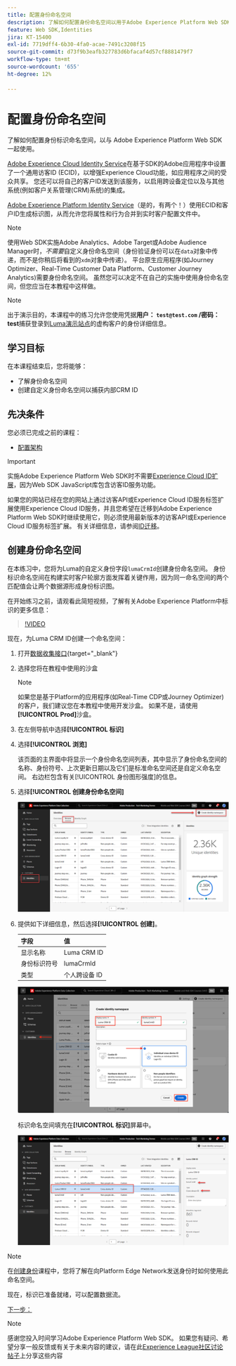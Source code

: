 ```yaml
---
title: 配置身份命名空间
description: 了解如何配置身份命名空间以用于Adobe Experience Platform Web SDK。 本课程是《使用 Web SDK 实施 Adobe Experience Cloud》教程的一部分。
feature: Web SDK,Identities
jira: KT-15400
exl-id: 7719dff4-6b30-4fa0-acae-7491c3208f15
source-git-commit: d73f9b3eafb327783d6bfacaf4d57cf8881479f7
workflow-type: tm+mt
source-wordcount: '655'
ht-degree: 12%

---
```


# 配置身份命名空间

了解如何配置身份标识命名空间，以与 Adobe Experience Platform Web SDK 一起使用。

[Adobe Experience Cloud Identity Service](https://experienceleague.adobe.com/en/docs/id-service/using/home)在基于SDK的Adobe应用程序中设置了一个通用访客ID (ECID)，以增强Experience Cloud功能，如应用程序之间的受众共享。 您还可以将自己的客户ID发送到该服务，以启用跨设备定位以及与其他系统(例如客户关系管理(CRM)系统)的集成。

[Adobe Experience Platform Identity Service](https://experienceleague.adobe.com/en/docs/experience-platform/identity/home)（是的，有两个！）使用ECID和客户ID生成标识图，从而允许您将属性和行为合并到实时客户配置文件中。

>[!NOTE]
>
>使用Web SDK实施Adobe Analytics、Adobe Target或Adobe Audience Manager时，_不需要_&#x200B;自定义身份命名空间（身份验证身份可以在`data`对象中传递，而不是你稍后将看到的`xdm`对象中传递）。 平台原生应用程序(如Journey Optimizer、Real-Time Customer Data Platform、Customer Journey Analytics)需要身份命名空间。 虽然您可以决定不在自己的实施中使用身份命名空间，但您应当在本教程中这样做。

>[!NOTE]
>
> 出于演示目的，本课程中的练习允许您使用凭据&#x200B;**用户： `test@test.com` /密码： test**&#x200B;捕获登录到[Luma演示站点](https://luma.enablementadobe.com/content/luma/us/en.html)的虚构客户的身份详细信息。

## 学习目标

在本课程结束后，您将能够：

* 了解身份命名空间
* 创建自定义身份命名空间以捕获内部CRM ID


## 先决条件

您必须已完成之前的课程：

* [配置架构](configure-schemas.md)

>[!IMPORTANT]
>
>实施Adobe Experience Platform Web SDK时不需要[Experience Cloud ID扩展](https://exchange.adobe.com/apps/ec/100160/adobe-experience-cloud-id-launch-extension)，因为Web SDK JavaScript库包含访客ID服务功能。
>
> 如果您的网站已经在您的网站上通过访客API或Experience Cloud ID服务标签扩展使用Experience Cloud ID服务，并且您希望在迁移到Adobe Experience Platform Web SDK时继续使用它，则必须使用最新版本的访客API或Experience Cloud ID服务标签扩展。 有关详细信息，请参阅[ID迁移](https://experienceleague.adobe.com/en/docs/experience-platform/edge/identity/overview)。

## 创建身份命名空间

在本练习中，您将为Luma的自定义身份字段`lumaCrmId`创建身份命名空间。 身份标识命名空间在构建实时客户轮廓方面发挥着关键作用，因为同一命名空间的两个匹配值会让两个数据源形成身份标识图。

在开始练习之前，请观看此简短视频，了解有关Adobe Experience Platform中标识的更多信息：

>[!VIDEO](https://video.tv.adobe.com/v/27841?learn=on&enablevpops)

现在，为Luma CRM ID创建一个命名空间：

1. 打开[数据收集接口](https://experience.adobe.com/data-collection/){target="_blank"}
1. 选择您将在教程中使用的沙盒

   >[!NOTE]
   >
   >如果您是基于Platform的应用程序(如Real-Time CDP或Journey Optimizer)的客户，我们建议您在本教程中使用开发沙盒。 如果不是，请使用&#x200B;**[!UICONTROL Prod]**&#x200B;沙盒。

1. 在左侧导航中选择&#x200B;**[!UICONTROL 标识]**
1. 选择&#x200B;**[!UICONTROL 浏览]**

   该页面的主界面中将显示一个身份命名空间列表，其中显示了身份命名空间的名称、身份符号、上次更新日期以及它们是标准命名空间还是自定义命名空间。 右边栏包含有关[!UICONTROL 身份图形强度]的信息。

1. 选择&#x200B;**[!UICONTROL 创建身份命名空间]**

   ![查看身份](assets/configure-identities-screen.png)

1. 提供如下详细信息，然后选择&#x200B;**[!UICONTROL 创建]**。

   | 字段 | 值 |
   |---------------|-----------|
   | 显示名称 | Luma CRM ID |
   | 身份标识符号 | lumaCrmId |
   | 类型 | 个人跨设备 ID |


   ![创建命名空间](assets/identities-create-namespace.png)


   标识命名空间填充在&#x200B;**[!UICONTROL 标识]**&#x200B;屏幕中。

   ![创建命名空间](assets/configure-identities-namespace-lumaCrmId.png)


>[!NOTE]
>
> 在[创建身份](create-identities.md)课程中，您将了解在向Platform Edge Network发送身份时如何使用此命名空间。

现在，标识已准备就绪，可以配置数据流。

[下一步： ](configure-datastream.md)

>[!NOTE]
>
>感谢您投入时间学习Adobe Experience Platform Web SDK。 如果您有疑问、希望分享一般反馈或有关于未来内容的建议，请在此[Experience League社区讨论帖子](https://experienceleaguecommunities.adobe.com/t5/adobe-experience-platform-data/tutorial-discussion-implement-adobe-experience-cloud-with-web/td-p/444996)上分享这些内容
